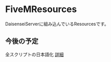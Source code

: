 # FiveMResources
DaisenseiServerに組み込んでいるResourcesです。

## 今後の予定
全スクリプトの日本語化
    [詳細](docs\implovement\日本語化.md)